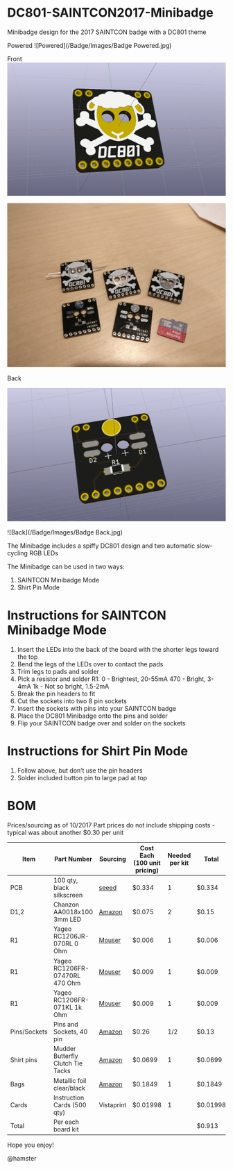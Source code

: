 # DC801-SAINTCON2017-Minibadge
Minibadge design for the 2017 SAINTCON badge with a DC801 theme

Powered
![Powered](/Badge/Images/Badge Powered.jpg)

Front
![Front](/Badge/Renders/DC801-Minibadge-3D.png)

![Front](/Badge/Images/Badge.jpg)

Back

![Back](/Badge/Renders/DC801-Minibadge-back-3D.png)

![Back](/Badge/Images/Badge Back.jpg)

The Minibadge includes a spiffy DC801 design and two automatic slow-cycling RGB LEDs

The Minibadge can be used in two ways:

1. SAINTCON Minibadge Mode
2. Shirt Pin Mode

# Instructions for SAINTCON Minibadge Mode

1) Insert the LEDs into the back of the board with the shorter legs toward the top
2) Bend the legs of the LEDs over to contact the pads
3) Trim legs to pads and solder
4) Pick a resistor and solder R1:
   0 - Brightest, 20-55mA
   470 - Bright, 3-4mA
   1k - Not so bright, 1.5-2mA
5) Break the pin headers to fit 
6) Cut the sockets into two 8 pin sockets 
7) Insert the sockets with pins into your SAINTCON badge
8) Place the DC801 Minibadge onto the pins and solder
9) Flip your SAINTCON badge over and solder on the sockets

# Instructions for Shirt Pin Mode

1) Follow above, but don’t use the pin headers
2) Solder included button pin to large pad at top



# BOM

Prices/sourcing as of 10/2017
Part prices do not include shipping costs - typical was about another $0.30 per unit

Item | Part Number | Sourcing | Cost Each (100 unit pricing) | Needed per kit | Total
-----|-------------|----------|------------------------------|----------------|------
PCB | 100 qty, black silkscreen | [seeed](https://www.seeedstudio.com/fusion_pcb.html) | $0.334 | 1 | $0.334
D1,2 | Chanzon AA0018x100 3mm LED | [Amazon](https://www.amazon.com/gp/product/B01C19ENH8) | $0.075 | 2 | $0.15
R1 | Yageo RC1206JR-070RL 0 Ohm | [Mouser](http://www.mouser.com/Search/ProductDetail.aspx?R=RC1206JR-070RL) | $0.006 | 1 | $0.006
R1 | Yageo RC1206FR-07470RL 470 Ohm | [Mouser](http://www.mouser.com/Search/ProductDetail.aspx?R=RC1206FR-07470RL) | $0.009 | 1 | $0.009
R1 | Yageo RC1206FR-071KL 1k Ohm | [Mouser](http://www.mouser.com/Search/ProductDetail.aspx?R=RC1206FR-071KL) | $0.009 | 1 | $0.009
Pins/Sockets | Pins and Sockets, 40 pin | [Amazon](https://www.amazon.com/gp/product/B074HVBTZ4) | $0.26 | 1/2 | $0.13
Shirt pins | Mudder Butterfly Clutch Tie Tacks | [Amazon](https://www.amazon.com/gp/product/B06VXNN1HK) | $0.0699 | 1 | $0.0699
Bags | Metallic foil clear/black | [Amazon](https://www.amazon.com/gp/product/B01DMG9BQW) | $0.1849 | 1 | $0.1849
Cards | Instruction Cards (500 qty) | Vistaprint | $0.01998 | 1 | $0.01998
Total | Per each board kit | | | | $0.913


Hope you enjoy!

@hamster
